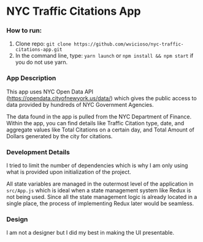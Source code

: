 # NYC Traffic Citations App


### How to run:

1) Clone repo: `git clone https://github.com/wvicioso/nyc-traffic-citations-app.git`
2) In the command line, type: `yarn launch` or `npm install && npm start` if you do not use yarn.

### App Description

This app uses NYC Open Data API (https://opendata.cityofnewyork.us/data/) which gives the public access to data provided by hundreds of NYC Government Agencies.

The data found in the app is pulled from the NYC Department of Finance. Within the app, you can find details like Traffic Citation type, date, and aggregate values like Total Citations on a certain day, and Total Amount of Dollars generated by the city for citations.

### Development Details

I tried to limit the number of dependencies which is why I am only using what is provided upon initialization of the project.

All state variables are managed in the outermost level of the application in `src/App.js` which is ideal when a state management system like Redux is not being used. Since all the state management logic is already located in a single place, the process of implementing Redux later would be seamless.

### Design

I am not a designer but I did my best in making the UI presentable.
